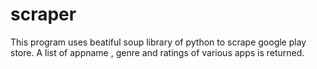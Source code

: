 # scraper
This program uses beatiful soup library of python to scrape google play store.
A list of appname , genre and ratings of various apps is returned.
